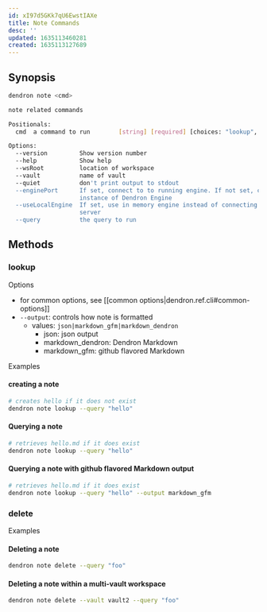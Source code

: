 ```yaml
---
id: xI97d5GKk7qU6EwstIAXe
title: Note Commands
desc: ''
updated: 1635113460281
created: 1635113127689
---
```


## Synopsis


```bash
dendron note <cmd>

note related commands

Positionals:
  cmd  a command to run        [string] [required] [choices: "lookup", "delete"]

Options:
  --version         Show version number                                [boolean]
  --help            Show help                                          [boolean]
  --wsRoot          location of workspace
  --vault           name of vault
  --quiet           don't print output to stdout
  --enginePort      If set, connect to to running engine. If not set, create new
                    instance of Dendron Engine
  --useLocalEngine  If set, use in memory engine instead of connecting to a
                    server                                             [boolean]
  --query           the query to run                                    [string]
```

## Methods

### lookup

Options

- for common options, see [[common options|dendron.ref.cli#common-options]]
- `--output`: controls how note is formatted
    - values: `json|markdown_gfm|markdown_dendron`
        - json: json output
        - markdown_dendron: Dendron Markdown
        - markdown_gfm: github flavored Markdown 


Examples

#### creating a note

```bash
# creates hello if it does not exist
dendron note lookup --query "hello" 
```

#### Querying a note

```bash
# retrieves hello.md if it does exist
dendron note lookup --query "hello" 
```

#### Querying a note with github flavored Markdown output

```bash
# retrieves hello.md if it does exist
dendron note lookup --query "hello" --output markdown_gfm
```


### delete

Examples

#### Deleting a note
```bash
dendron note delete --query "foo" 
```

#### Deleting a note within a multi-vault workspace
```bash
dendron note delete --vault vault2 --query "foo" 
```
